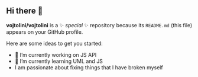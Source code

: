 ## Hi there 👋


**vojtolini/vojtolini** is a ✨ _special_ ✨ repository because its `README.md` (this file) appears on your GitHub profile.

Here are some ideas to get you started:

- 🔭 I’m currently working on JS API
- 🌱 I’m currently learning UML and JS
- I am passionate about fixing things that I have broken myself
